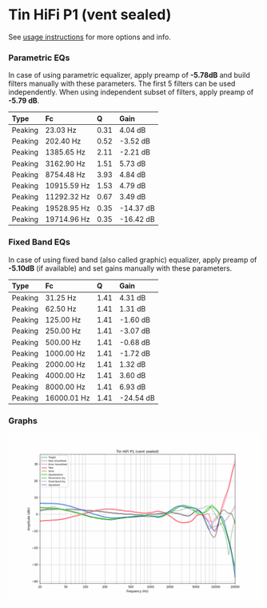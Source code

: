 # Tin HiFi P1 (vent sealed)
See [usage instructions](https://github.com/jaakkopasanen/AutoEq#usage) for more options and info.

### Parametric EQs
In case of using parametric equalizer, apply preamp of **-5.78dB** and build filters manually
with these parameters. The first 5 filters can be used independently.
When using independent subset of filters, apply preamp of **-5.79 dB**.

| Type    | Fc          |    Q | Gain      |
|:--------|:------------|:-----|:----------|
| Peaking | 23.03 Hz    | 0.31 | 4.04 dB   |
| Peaking | 202.40 Hz   | 0.52 | -3.52 dB  |
| Peaking | 1385.65 Hz  | 2.11 | -2.21 dB  |
| Peaking | 3162.90 Hz  | 1.51 | 5.73 dB   |
| Peaking | 8754.48 Hz  | 3.93 | 4.84 dB   |
| Peaking | 10915.59 Hz | 1.53 | 4.79 dB   |
| Peaking | 11292.32 Hz | 0.67 | 3.49 dB   |
| Peaking | 19528.95 Hz | 0.35 | -14.37 dB |
| Peaking | 19714.96 Hz | 0.35 | -16.42 dB |

### Fixed Band EQs
In case of using fixed band (also called graphic) equalizer, apply preamp of **-5.10dB**
(if available) and set gains manually with these parameters.

| Type    | Fc          |    Q | Gain      |
|:--------|:------------|:-----|:----------|
| Peaking | 31.25 Hz    | 1.41 | 4.31 dB   |
| Peaking | 62.50 Hz    | 1.41 | 1.31 dB   |
| Peaking | 125.00 Hz   | 1.41 | -1.60 dB  |
| Peaking | 250.00 Hz   | 1.41 | -3.07 dB  |
| Peaking | 500.00 Hz   | 1.41 | -0.68 dB  |
| Peaking | 1000.00 Hz  | 1.41 | -1.72 dB  |
| Peaking | 2000.00 Hz  | 1.41 | 1.32 dB   |
| Peaking | 4000.00 Hz  | 1.41 | 3.60 dB   |
| Peaking | 8000.00 Hz  | 1.41 | 6.93 dB   |
| Peaking | 16000.01 Hz | 1.41 | -24.54 dB |

### Graphs
![](./Tin%20HiFi%20P1%20(vent%20sealed).png)